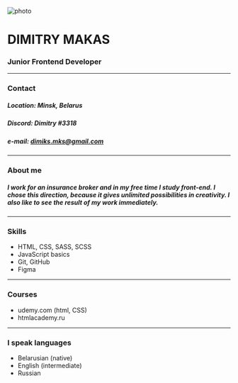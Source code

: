 ![photo](..\D:\rs_school\IMG_1505.jpg "Моё фото")
# **DIMITRY MAKAS**
### **Junior Frontend Developer**
---


### Contact
##### Location: Minsk, Belarus
##### Discord: Dimitry #3318
##### e-mail: dimiks.mks@gmail.com
---


### About me
##### I work for an insurance broker and in my free time I study front-end. I chose this direction, because it gives unlimited possibilities in creativity. I also like to see the result of my work immediately.
---

### Skills

* HTML, CSS, SASS, SCSS
* JavaScript basics
* Git, GitHub
* Figma
---

### Courses

* udemy.com (html, CSS)
* htmlacademy.ru
---
### I speak languages

* Belarusian (native)
* English (intermediate)
* Russian 







